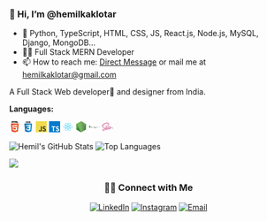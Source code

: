 ### 👋 Hi, I’m @hemilkaklotar
- 👀 Python, TypeScript, HTML, CSS, JS, React.js, Node.js, MySQL, Django, MongoDB...
- 👨‍💻 Full Stack MERN Developer
- 📫 How to reach me: [Direct Message](https://github.com/hemilkaklotar) or mail me at [hemilkaklotar@gmail.com](mailto:hemilkaklotar@gmail.com)


A Full Stack Web developer🎯 and designer from India.

**Languages:**  

<code><img height="20" src="https://raw.githubusercontent.com/github/explore/80688e429a7d4ef2fca1e82350fe8e3517d3494d/topics/html/html.png"></code>
<code><img height="20" src="https://raw.githubusercontent.com/github/explore/80688e429a7d4ef2fca1e82350fe8e3517d3494d/topics/css/css.png"></code>
<code><img height="20" src="https://raw.githubusercontent.com/github/explore/80688e429a7d4ef2fca1e82350fe8e3517d3494d/topics/javascript/javascript.png"></code>
<code><img height="20" src="https://raw.githubusercontent.com/github/explore/80688e429a7d4ef2fca1e82350fe8e3517d3494d/topics/typescript/typescript.png"></code>
<code><img height="20" src="https://raw.githubusercontent.com/github/explore/80688e429a7d4ef2fca1e82350fe8e3517d3494d/topics/react/react.png"></code>
<code><img height="20" src="https://raw.githubusercontent.com/github/explore/80688e429a7d4ef2fca1e82350fe8e3517d3494d/topics/nodejs/nodejs.png"></code>
<code><img height="20" src="https://raw.githubusercontent.com/github/explore/80688e429a7d4ef2fca1e82350fe8e3517d3494d/topics/mongodb/mongodb.png"></code>
<code><img height="20" src="https://raw.githubusercontent.com/github/explore/80688e429a7d4ef2fca1e82350fe8e3517d3494d/topics/sass/sass.png"></code>

![Hemil's GitHub Stats](https://github-readme-stats.vercel.app/api?username=hemilkaklotar&theme=tokyonight&show_icons=true&hide=["issues"])
![Top Languages](https://github-readme-stats.vercel.app/api/top-langs/?username=hemilkaklotar&theme=tokyonight&layout=compact)

![](https://komarev.com/ghpvc/?username=hemilkaklotar)

<h3 align="center"> 🤝🏻 Connect with Me </h3>

<p align="center">
  <a href="https://www.linkedin.com/in/hemil-kaklotar-018460140/"><img alt="LinkedIn" src="https://img.shields.io/badge/LinkedIn-Hemil%20Kaklotar-blue?style=flat-square&logo=linkedin"></a>
  <a href="https://www.instagram.com/hemil.ts/"><img alt="Instagram" src="https://img.shields.io/badge/Instagram-hemil.ts-pink?style=flat-square&logo=instagram"></a>
  <a href="mailto:hemilkaklotar@gmail.com"><img alt="Email" src="https://img.shields.io/badge/Email-hemilkaklotar@gmail.com-red?style=flat-square&logo=gmail"></a>
</p>

